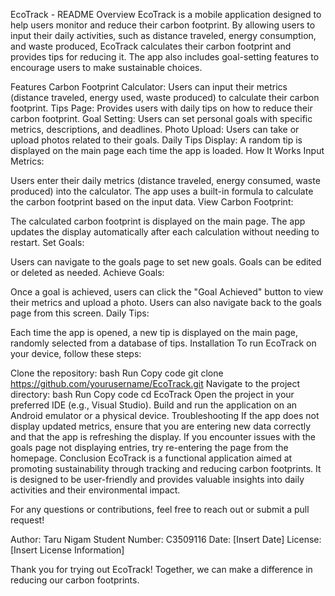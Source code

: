 EcoTrack - README
Overview
EcoTrack is a mobile application designed to help users monitor and reduce their carbon footprint. By allowing users to input their daily activities, such as distance traveled, energy consumption, and waste produced, EcoTrack calculates their carbon footprint and provides tips for reducing it. The app also includes goal-setting features to encourage users to make sustainable choices.

Features
Carbon Footprint Calculator: Users can input their metrics (distance traveled, energy used, waste produced) to calculate their carbon footprint.
Tips Page: Provides users with daily tips on how to reduce their carbon footprint.
Goal Setting: Users can set personal goals with specific metrics, descriptions, and deadlines.
Photo Upload: Users can take or upload photos related to their goals.
Daily Tips Display: A random tip is displayed on the main page each time the app is loaded.
How It Works
Input Metrics:

Users enter their daily metrics (distance traveled, energy consumed, waste produced) into the calculator.
The app uses a built-in formula to calculate the carbon footprint based on the input data.
View Carbon Footprint:

The calculated carbon footprint is displayed on the main page.
The app updates the display automatically after each calculation without needing to restart.
Set Goals:

Users can navigate to the goals page to set new goals.
Goals can be edited or deleted as needed.
Achieve Goals:

Once a goal is achieved, users can click the "Goal Achieved" button to view their metrics and upload a photo.
Users can also navigate back to the goals page from this screen.
Daily Tips:

Each time the app is opened, a new tip is displayed on the main page, randomly selected from a database of tips.
Installation
To run EcoTrack on your device, follow these steps:

Clone the repository:
bash
Run
Copy code
git clone https://github.com/yourusername/EcoTrack.git
Navigate to the project directory:
bash
Run
Copy code
cd EcoTrack
Open the project in your preferred IDE (e.g., Visual Studio).
Build and run the application on an Android emulator or a physical device.
Troubleshooting
If the app does not display updated metrics, ensure that you are entering new data correctly and that the app is refreshing the display.
If you encounter issues with the goals page not displaying entries, try re-entering the page from the homepage.
Conclusion
EcoTrack is a functional application aimed at promoting sustainability through tracking and reducing carbon footprints. It is designed to be user-friendly and provides valuable insights into daily activities and their environmental impact.

For any questions or contributions, feel free to reach out or submit a pull request!

Author: Taru Nigam
Student Number: C3509116
Date: [Insert Date]
License: [Insert License Information]

Thank you for trying out EcoTrack! Together, we can make a difference in reducing our carbon footprints.
